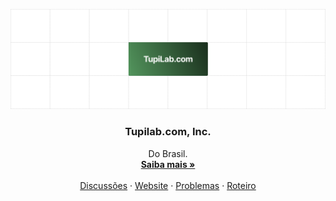 <!-- LOGO DO PROJETO -->
<p align="center">
  <a href="https://github.com/calcom/cal.com">
   <img src="./assets/readme-banner.png" alt="Logo">
  </a>

  <h3 align="center">Tupilab.com, Inc.</h3>

  <p align="center">
    Do Brasil.
    <br />
    <a href="#"><strong>Saiba mais »</strong></a>
    <br />
    <br />
    <a href="#">Discussões</a>
    ·
    <a href="#">Website</a>
    ·
    <a href="#">Problemas</a>
    ·
    <a href="#">Roteiro</a>
  </p>
</p>